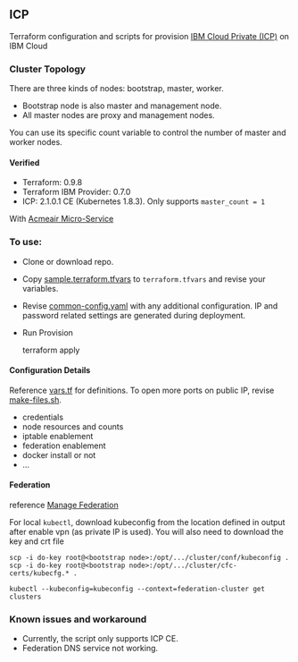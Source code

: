 ## ICP

Terraform configuration and scripts for provision [IBM Cloud Private (ICP)](https://www.ibm.com/support/knowledgecenter/SSBS6K_2.1.0/kc_welcome_containers.html) on IBM Cloud


### Cluster Topology

There are three kinds of nodes: bootstrap, master, worker. 
* Bootstrap node is also master and management node. 
* All master nodes are proxy and management nodes.

You can use its specific count variable to control the number of master and worker nodes.

#### Verified 

* Terraform: 0.9.8
* Terraform IBM Provider: 0.7.0
* ICP: 2.1.0.1 CE (Kubernetes 1.8.3). Only supports `master_count = 1`

With [Acmeair Micro-Service](https://github.com/yanglei99/acmeair-nodejs/blob/master/document/k8s/acmeair-ms.yaml)

### To use:

* Clone or download repo.

* Copy [sample.terraform.tfvars](./sample.terraform.tfvars) to `terraform.tfvars` and revise your variables.

* Revise [common-config.yaml](install/common-config.yaml) with any additional configuration. IP and password related settings are generated during deployment.

* Run Provision

	terraform apply

	
#### Configuration Details

Reference [vars.tf](./vars.tf) for definitions. To open more ports on public IP, revise [make-files.sh](make-files.sh).

* credentials
* node resources and counts
* iptable enablement
* federation enablement
* docker install or not
* ...

#### Federation 

reference [Manage Federation](https://www.ibm.com/support/knowledgecenter/en/SSBS6K_2.1.0/manage_cluster/manage_federation.html)

For local `kubectl`, download kubeconfig from the location defined in output after enable vpn (as private IP is used). You will also need to download the key and crt file

	scp -i do-key root@<bootstrap node>:/opt/.../cluster/conf/kubeconfig .
	scp -i do-key root@<bootstrap node>:/opt/.../cluster/cfc-certs/kubecfg.* .
	
	kubectl --kubeconfig=kubeconfig --context=federation-cluster get clusters

### Known issues and workaround

* Currently, the script only supports ICP CE. 
* Federation DNS service not working.


